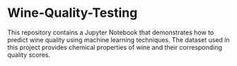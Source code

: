 # Wine-Quality-Testing
This repository contains a Jupyter Notebook that demonstrates how to predict wine quality using machine learning techniques. The dataset used in this project provides chemical properties of wine and their corresponding quality scores.
